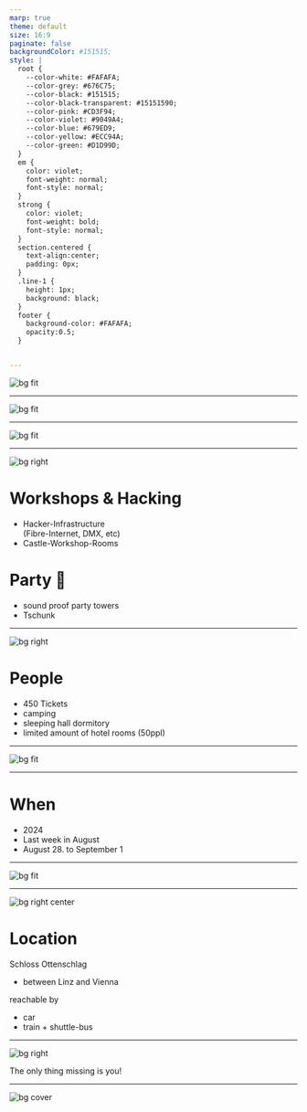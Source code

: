```yaml
---
marp: true
theme: default
size: 16:9
paginate: false
backgroundColor: #151515;
style: |
  root {
    --color-white: #FAFAFA;
    --color-grey: #676C75;
    --color-black: #151515;
    --color-black-transparent: #15151590;
    --color-pink: #CD3F94;
    --color-violet: #9049A4;
    --color-blue: #679ED9;
    --color-yellow: #ECC94A;
    --color-green: #D1D99D;
  }
  em {
    color: violet;
    font-weight: normal;
    font-style: normal;
  }
  strong {
    color: violet;
    font-weight: bold;
    font-style: normal;
  }
  section.centered {
    text-align:center;
    padding: 0px;
  }
  .line-1 {
    height: 1px;
    background: black;
  }
  footer {
    background-color: #FAFAFA;
    opacity:0.5;
  }


---
```

<!-- _class: centered -->

![bg fit](img/Håck_ma's_Castle4.jpg)

---

![bg fit](img/schloss_ottenschlag_luftbild.jpg)

---

![bg fit](img/castle_ottenschlag_innenhof.jpg)

---
<!-- 
_backgroundColor: #FAFAFA;
-->
![bg right](img/castle_ottenschlag_wall.jpg)

# Workshops & Hacking

- Hacker-Infrastructure  
  (Fibre-Internet, DMX, etc)
- Castle-Workshop-Rooms

# Party 🎉

- sound proof party towers
- Tschunk


---

![bg right](img/castle_cellar.jpg)

# People
<!-- 
_backgroundColor: #FAFAFA;
-->

- 450 Tickets
- camping
- sleeping hall dormitory
- limited amount of hotel rooms (50ppl)

---

![bg fit](img/zeltplatz.jpg)

---
<!-- 
_backgroundColor: #FAFAFA;
-->

# When

- 2024
- Last week in August
- August 28. to September 1

---

<!-- 
_backgroundColor: #FAFAFA;
_footer: Image: CC-BY-SA 2.0 OpenStreetMap
-->

![bg fit](img/openstreetmap_ottenschlag.jpg)

---

<!-- 
_backgroundColor: #FAFAFA;
_footer: Image: CC-BY-SA 2.0 OpenStreetMap
-->


![bg right center](img/ottenschlag_openstreetmap_closeup.png)

# Location

Schloss Ottenschlag
- between Linz and Vienna

reachable by
- car
- train + shuttle-bus

---
<!-- 
_backgroundColor: #FAFAFA;
-->
![bg right](img/sleeping_room.jpg)


The only thing missing is you!


---
![bg cover](img/Håck_ma's_Castle4.jpg)

